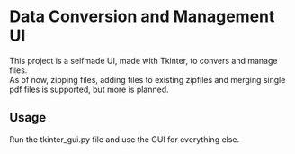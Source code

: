 # Data Conversion and Management UI

This project is a selfmade UI, made with Tkinter, to convers and manage files.  
As of now, zipping files, adding files to existing zipfiles and merging single pdf files is supported, but more is planned.

## Usage

Run the tkinter_gui.py file and use the GUI for everything else.
